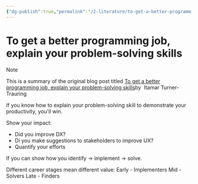 ```yaml
---
{"dg-publish":true,"permalink":"/2-literature/to-get-a-better-programming-job-explain-your-problem-solving-skills/","tags":["source/blog"],"created":"2023-09-19T08:01:21.737-05:00","updated":"2023-09-19T08:08:16.792-05:00"}
---
```


# To get a better programming job, explain your problem-solving skills

> [!NOTE]
> This is a summary of the original blog post titled [To get a better programming job, explain your problem-solving skills](https://codewithoutrules.com/2020/05/18/job-search-skills/)by  Itamar Turner-Trauring

If you know how to explain your problem-solving skill to demonstrate your productivity, you'll win.

Show your impact:
- Did you improve DX?
- Di you make suggestions to stakeholders to improve UX?
- Quantify your efforts

If you can show how you identify -> implement -> solve.

Different career stages mean different value:
Early - Implementers
Mid - Solvers
Late - Finders